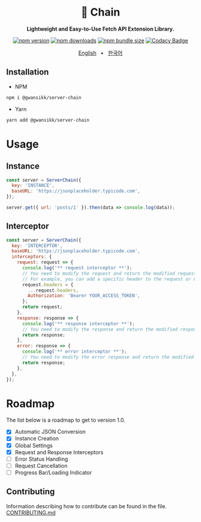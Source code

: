 <div align="center">

<h1>🔗 Chain</h1>
<p><b>Lightweight and Easy-to-Use Fetch API Extension Library.</b></p>

[![npm version](https://img.shields.io/npm/v/@gwansikk/server-chain?logo=npm)](https://www.npmjs.com/package/@gwansikk/server-chain)
[![npm downloads](https://img.shields.io/npm/dt/@gwansikk/server-chain?logo=npm)](https://www.npmjs.com/package/@gwansikk/server-chain)
[![npm bundle size](https://img.shields.io/bundlephobia/min/@gwansikk/server-chain?logo=npm)](https://www.npmjs.com/package/@gwansikk/server-chain)
[![Codacy Badge](https://app.codacy.com/project/badge/Grade/119ff7105f9c4e47bd57e43606850e59)](https://app.codacy.com/gh/gwansikk/server-chain/dashboard?utm_source=gh&utm_medium=referral&utm_content=&utm_campaign=Badge_grade)

[English](./README.md)
&nbsp;&nbsp;•&nbsp;&nbsp;
[한국어](./README-ko_kr.md)

</div>

## Installation

- NPM

```bash
npm i @gwansikk/server-chain
```

- Yarn

```bash
yarn add @gwansikk/server-chain
```

# Usage

## Instance

```js
const server = ServerChain({
  key: 'INSTANCE',
  baseURL: 'https://jsonplaceholder.typicode.com',
});

server.get({ url: 'posts/1' }).then(data => console.log(data));
```

## Interceptor

```js
const server = ServerChain({
  key: 'INTERCEPTOR',
  baseURL: 'https://jsonplaceholder.typicode.com',
  interceptors: {
    request: request => {
      console.log('** request interceptor **');
      // You need to modify the request and return the modified request.
      // For example, you can add a specific header to the request or modify the URL.
      request.headers = {
        ...request.headers,
        Authorization: 'Bearer YOUR_ACCESS_TOKEN',
      };
      return request;
    },
    response: response => {
      console.log('** response interceptor **');
      // You need to modify the response and return the modified response.
      return response;
    },
    error: response => {
      console.log('** error interceptor **');
      // You need to modify the error response and return the modified response.
      return response;
    },
  },
});
```

# Roadmap

The list below is a roadmap to get to version 1.0.

- [x] Automatic JSON Conversion
- [x] Instance Creation
- [x] Global Settings
- [x] Request and Response Interceptors
- [ ] Error Status Handling
- [ ] Request Cancellation
- [ ] Progress Bar/Loading Indicator

## Contributing

Information describing how to contribute can be found in the file.  
[CONTRIBUTING.md](./CONTRIBUTING.md)

